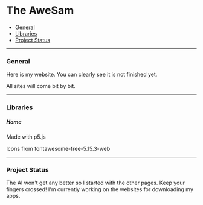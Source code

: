# The AweSam
- [General](#General)
- [Libraries](#Libraries)
- [Project Status](#ProjectStatus)
*****************
<a name="General"></a>
### General
Here is my website.
You can clearly see it is not finished yet.

All sites will come bit by bit.
*****************
<a name="Libraries"></a>
### Libraries

##### Home
Made with p5.js

Icons from fontawesome-free-5.15.3-web
*****************
<a name="ProjectStatus"></a>
### Project Status
The AI won't get any better so I started with the other pages. Keep your fingers crossed!
I'm currently working on the websites for downloading my apps.
